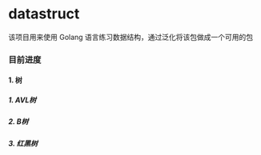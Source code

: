 # datastruct
该项目用来使用 Golang 语言练习数据结构，通过泛化将该包做成一个可用的包

### 目前进度

#### 1. 树
##### 1. AVL树
##### 2. B树
##### 3. 红黑树